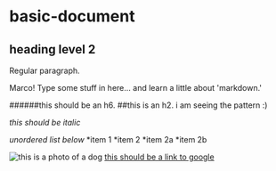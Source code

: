 # basic-document

## heading level 2

Regular paragraph.

Marco! Type some stuff in here... and learn a little about 'markdown.'

######this should be an h6.
##this is an h2. i am seeing the pattern :)


*this should be italic*

*unordered list below*
*item 1
*item 2
*item 2a
*item 2b

![this is a photo of a dog](http://www.toujourkennel.com/uploads/4/3/4/0/4340901/7040856_orig.jpg)
[this should be a link to google](http://google.com)

